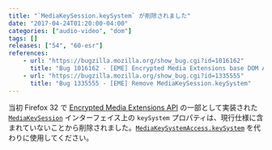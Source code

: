 ```yaml
---
title: "`MediaKeySession.keySystem` が削除されました"
date: "2017-04-24T01:20:00-04:00"
categories: ["audio-video", "dom"]
tags: []
releases: ["54", "60-esr"]
references:
    - url: "https://bugzilla.mozilla.org/show_bug.cgi?id=1016162"
      title: "Bug 1016162 - [EME] Encrypted Media Extensions base DOM API"
    - url: "https://bugzilla.mozilla.org/show_bug.cgi?id=1335555"
      title: "Bug 1335555 - [EME] Remove MediaKeySession.keySystem"
---
```

当初 Firefox 32 で [Encrypted Media Extensions API](https://developer.mozilla.org/docs/Web/API/Encrypted_Media_Extensions_API) の一部として実装された [`MediaKeySession`](https://developer.mozilla.org/docs/Web/API/MediaKeySession) インターフェイス上の `keySystem` プロパティは、現行仕様に含まれていないことから削除されました。[`MediaKeySystemAccess.keySystem`](https://developer.mozilla.org/docs/Web/API/MediaKeySystemAccess/keySystem) を代わりに使用してください。
